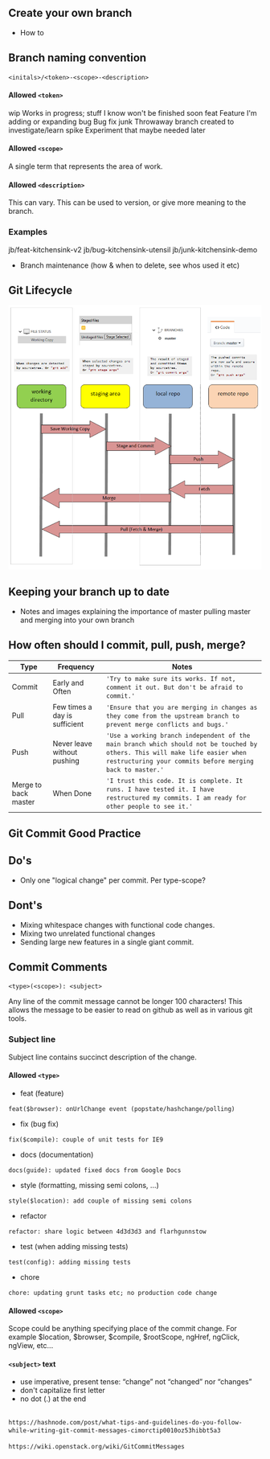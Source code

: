 
Create your own branch
----------------------------

* How to

Branch naming convention
----------------------------
```
<initals>/<token>-<scope>-<description> 
```

#### Allowed `<token>`
wip       Works in progress; stuff I know won't be finished soon
feat      Feature I'm adding or expanding
bug       Bug fix
junk      Throwaway branch created to investigate/learn
spike     Experiment that maybe needed later

#### Allowed `<scope>`
A single term that represents the area of work.

#### Allowed `<description>`
This can vary. This can be used to version, or give more meaning to the branch.

### Examples  

jb/feat-kitchensink-v2
jb/bug-kitchensink-utensil
jb/junk-kitchensink-demo

* Branch maintenance (how & when to delete, see whos used it etc)


Git Lifecycle
----------------------------

![Alt text](readme/images/lifecycle.png?raw=true "Git Life Cycle")

Keeping your branch up to date
----------------------------

* Notes and images explaining the importance of master pulling master and merging into your own branch

How often should I commit, pull, push, merge?
----------------------------

| Type             | Frequency                         | Notes              |
 ----------------- | --------------------------------- | ------------------
| Commit           | Early and Often               | `'Try to make sure its works. If not, comment it out. But don't be afraid to commit.'` |
| Pull             | Few times a day is sufficient | `'Ensure that you are merging in changes as they come from the upstream branch to prevent merge conflicts and bugs.'` |
| Push             | Never leave without pushing     | `'Use a working branch independent of the main branch which should not be touched by others. This will make life easier when restructuring your commits before merging back to master.'` |
| Merge to back master  | When Done     | `'I trust this code. It is complete. It runs. I have tested it. I have restructured my commits. I am ready for other people to see it.'` |


Git Commit Good Practice
----------------------------

## Do's

* Only one "logical change" per commit. Per type-scope?

## Dont's

* Mixing whitespace changes with functional code changes.
* Mixing two unrelated functional changes
* Sending large new features in a single giant commit.

Commit Comments
----------------------------
```
<type>(<scope>): <subject>
```

Any line of the commit message cannot be longer 100 characters! This allows the message to be easier to read on github as well as in various git tools.

### Subject line        
Subject line contains succinct description of the change.

#### Allowed `<type>`
* feat (feature)
```
feat($browser): onUrlChange event (popstate/hashchange/polling)
```
* fix (bug fix)
```
fix($compile): couple of unit tests for IE9
```
* docs (documentation)
```
docs(guide): updated fixed docs from Google Docs
```
* style (formatting, missing semi colons, …)
```
style($location): add couple of missing semi colons
```
* refactor
```
refactor: share logic between 4d3d3d3 and flarhgunnstow
```
* test (when adding missing tests)
```
test(config): adding missing tests
```
* chore
```
chore: updating grunt tasks etc; no production code change
```

#### Allowed `<scope>`
Scope could be anything specifying place of the commit change. For example $location, $browser, $compile, $rootScope, ngHref, ngClick, ngView, etc...

#### `<subject>` text
* use imperative, present tense: “change” not “changed” nor “changes”
* don't capitalize first letter
* no dot (.) at the end


```

https://hashnode.com/post/what-tips-and-guidelines-do-you-follow-while-writing-git-commit-messages-cimorctip0010oz53hibbt5a3

https://wiki.openstack.org/wiki/GitCommitMessages

